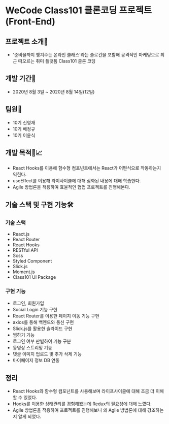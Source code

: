 # WeCode Class101 클론코딩 프로젝트 (Front-End)

## 프로젝트 소개🙌

- '준비물까지 챙겨주는 온라인 클래스'라는 슬로건을 포함해 공격적인 마케팅으로 최근 떠오르는 취미 플랫폼 Class101 클론 코딩

## 개발 기간📆

- 2020년 8월 3일 ~ 2020년 8월 14일(12일)

## 팀원🐙

- 10기 신영재
- 10기 배정규
- 10기 이윤식

## 개발 목적🧾📈

- React Hooks를 이용해 함수형 컴포넌트에서는 React가 어떤식으로 작동하는지 익힌다.
- useEffect를 이용해 라이사이클에 대해 심화된 내용에 대해 학습한다.
- Agile 방법론을 적용하여 효율적인 협업 프로젝트를 진행해본다.

## 기술 스택 및 구현 기능🛠

### 기술 스택

- React.js
- React Router
- React Hooks
- RESTful API
- Scss
- Styled Component
- Slick.js
- Moment.js
- Class101 UI Package

### 구현 기능

- 로그인, 회원가입
- Social Login 기능 구현
- React Router를 이용한 페이지 이동 기능 구현
- axios를 통해 백엔드와 통신 구현
- Slick.js를 활용한 슬라이드 구현
- 찜하기 기능
- 로그인 여부 판별하여 기능 구분
- 동영상 스트리밍 기능
- 댓글 이미지 업로드 및 추가 삭제 기능
- 마이페이지 정보 DB 연동

## 정리

- React Hooks와 함수형 컴포넌트를 사용해보며 라이프사이클에 대해 조금 더 이해할 수 있었다.
- Hooks를 이용한 상태관리를 경험해봤는데 Redux의 필요성에 대해 느꼈다.
- Agile 방법론을 적용하여 프로젝트를 진행해보니 왜 Agile 방법론에 대해 강조하는지 알게 되었다.
